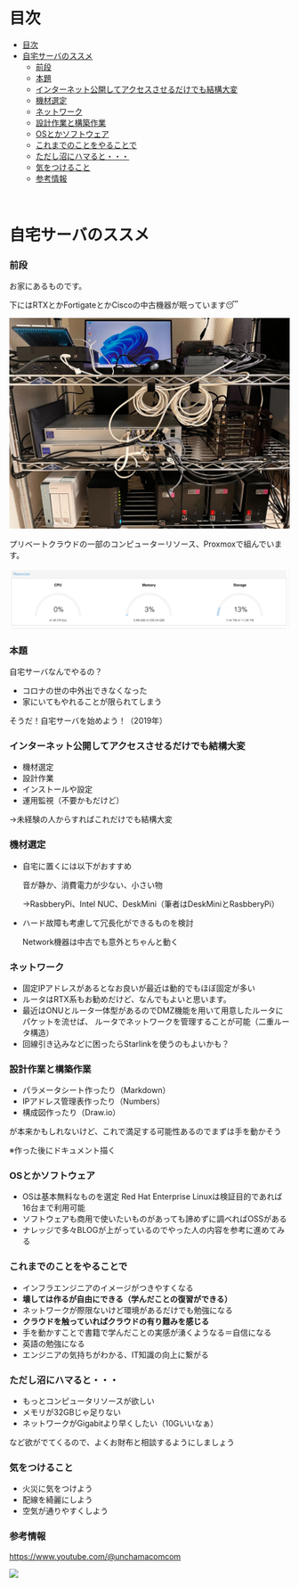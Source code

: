 # 目次
- [目次](#目次)
- [自宅サーバのススメ](#自宅サーバのススメ)
    - [前段](#前段)
    - [本題](#本題)
    - [インターネット公開してアクセスさせるだけでも結構大変](#インターネット公開してアクセスさせるだけでも結構大変)
    - [機材選定](#機材選定)
    - [ネットワーク](#ネットワーク)
    - [設計作業と構築作業](#設計作業と構築作業)
    - [OSとかソフトウェア](#osとかソフトウェア)
    - [これまでのことをやることで](#これまでのことをやることで)
    - [ただし沼にハマると・・・](#ただし沼にハマると)
    - [気をつけること](#気をつけること)
    - [参考情報](#参考情報)

<br>

# 自宅サーバのススメ

### 前段

お家にあるものです。

下にはRTXとかFortigateとかCiscoの中古機器が眠っています😴

![](/ETC/自宅サーバのススメ/image/IMG_3163.jpg)

プリベートクラウドの一部のコンピューターリソース、Proxmoxで組んでいます。

![](/ETC/自宅サーバのススメ/image/Untitled.png)

### 本題

自宅サーバなんでやるの？

- コロナの世の中外出できなくなった
- 家にいてもやれることが限られてしまう

そうだ！自宅サーバを始めよう！（2019年）

### インターネット公開してアクセスさせるだけでも結構大変

- 機材選定
- 設計作業
- インストールや設定
- 運用監視（不要かもだけど）

→未経験の人からすればこれだけでも結構大変

### 機材選定

- 自宅に置くには以下がおすすめ
    
    音が静か、消費電力が少ない、小さい物
    
    →RasbberyPi、Intel NUC、DeskMini（筆者はDeskMiniとRasbberyPi）
    
- ハード故障も考慮して冗長化ができるものを検討
    
    Network機器は中古でも意外とちゃんと動く
    

### ネットワーク

- 固定IPアドレスがあるとなお良いが最近は動的でもほぼ固定が多い
- ルータはRTX系もお勧めだけど、なんでもよいと思います。
- 最近はONUとルータ一体型があるのでDMZ機能を用いて用意したルータにパケットを流せば、
ルータでネットワークを管理することが可能（二重ルータ構造）
- 回線引き込みなどに困ったらStarlinkを使うのもよいかも？

### 設計作業と構築作業

- パラメータシート作ったり（Markdown）
- IPアドレス管理表作ったり（Numbers）
- 構成図作ったり（Draw.io）

が本来かもしれないけど、これで満足する可能性あるのでまずは手を動かそう

※作った後にドキュメント描く

### OSとかソフトウェア

- OSは基本無料なものを選定
Red Hat Enterprise Linuxは検証目的であれば16台まで利用可能
- ソフトウェアも商用で使いたいものがあっても諦めずに調べればOSSがある
- ナレッジで多々BLOGが上がっているのでやった人の内容を参考に進めてみる

### これまでのことをやることで

- インフラエンジニアのイメージがつきやすくなる
- **壊しては作るが自由にできる（学んだことの復習ができる）**
- ネットワークが際限ないけど環境があるだけでも勉強になる
- **クラウドを触っていればクラウドの有り難みを感じる**
- 手を動かすことで書籍で学んだことの実感が湧くようなる＝自信になる
- 英語の勉強になる
- エンジニアの気持ちがわかる、IT知識の向上に繋がる

### ただし沼にハマると・・・

- もっとコンピュータリソースが欲しい
- メモリが32GBじゃ足りない
- ネットワークがGigabitより早くしたい（10Gいいなぁ）

など欲がでてくるので、よくお財布と相談するようにしましょう

### 気をつけること

- 火災に気をつけよう
- 配線を綺麗にしよう
- 空気が通りやすくしよう

### 参考情報

https://www.youtube.com/@unchamacomcom

![](ETC/自宅サーバのススメ/image/Untitled1.png)